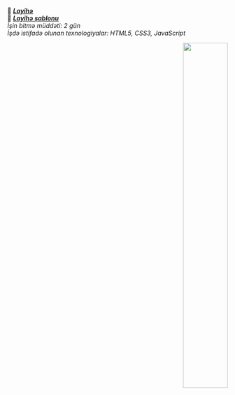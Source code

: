🔗 **_[Layihə](https://isbendiyarovanezrin.github.io/UI-Design.github.io "Click Me!")_** <br>
🔗 **_[Layihə şablonu](https://www.figma.com/proto/8TuDL7oCzf31hVbpPVaIcO/Figma-Web-Design-Layout?node-id=1%3A2&scaling=scale-down-width&page-id=0%3A1 "Click Me!")_** <br>
_İşin bitmə müddəti: 2 gün_ <br>
_İşdə istifadə olunan texnologiyalar: HTML5, CSS3, JavaScript_

<div align="right">
  <img src="https://raw.githubusercontent.com/avinal/avinal/main/images/butterfly.gif" width=45%>
<div>

